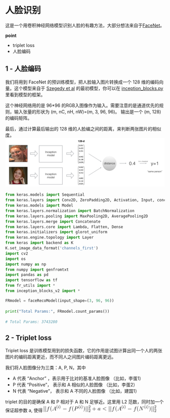 # 人脸识别
这是一个用卷积神经网络模型识别人脸的有趣方法，大部分想法来自于[FaceNet](https://arxiv.org/pdf/1503.03832.pdf)。

**point**
- triplet loss
- 人脸编码

## 1 - 人脸编码
我们将用到 FaceNet 的预训练模型，把人脸输入图片转换成一个 128 维的编码向量。这个模型来自于 [Szegedy et al](https://arxiv.org/pdf/1409.4842.pdf) 的最初模型，你可以在  [inception_blocks.py](./inception_blocks_v2.py) 里看到模型的框架。

这个神经网络用的是 96\*96 的RGB入图像作为输入。需要注意的是通道优先的规则，输入张量的形状为 (m, nC, nH, nW)=(m, 3, 96, 96)。
输出是一个 (m, 128) 的编码矩阵。
 
最后，通过计算最后输出的 128 维的人脸编之间的距离，来判断两张图片的相似度。
![alt](./distance_kiank.png)

```python
from keras.models import Sequential
from keras.layers import Conv2D, ZeroPadding2D, Activation, Input, concatenate
from keras.models import Model
from keras.layers.normalization import BatchNormalization
from keras.layers.pooling import MaxPooling2D, AveragePooling2D
from keras.layers.merge import Concatenate
from keras.layers.core import Lambda, Flatten, Dense
from keras.initializers import glorot_uniform
from keras.engine.topology import Layer
from keras import backend as K
K.set_image_data_format('channels_first')
import cv2
import os
import numpy as np
from numpy import genfromtxt
import pandas as pd
import tensorflow as tf
from fr_utils import *
from inception_blocks_v2 import *
```

```python
FRmodel = faceRecoModel(input_shape=(3, 96, 96))

print("Total Params:", FRmodel.count_params())

# Total Params: 3743280
```

## 2 - Triplet loss
Triplet loss 是训练模型用到的损失函数，它的作用是试图计算出同一个人的两张图片的编码距离更近，而不同人之间图片编码距离更远。

我们将人脸图像分为三类：A, P, N，其中

- A 代表 “Anchor” ，表示用于比对的基准人脸图像 （比如，李蛋1）
- P 代表 “Positive”， 表示和 A 相似的人脸图像 （比如，李蛋2）
- N 代表 “Negative”， 表示和 A 不同的人脸图像 （比如，建国1）

triplet 的目的是确保 A 和 P 相对于 A 和 N 足够近。这里用 L2 范数，同时加一个 保证超参数 a, 使得
![alt](./CodeCogsEqn.gif)
